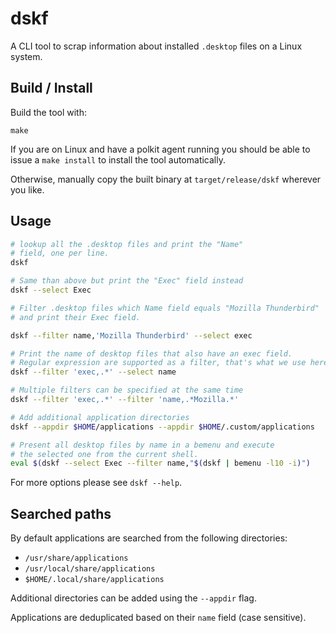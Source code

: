# dskf

A CLI tool to scrap information about installed `.desktop` files on a Linux system.

## Build / Install

Build the tool with:

```
make
```

If you are on Linux and have a polkit agent running you should be able to issue a `make install` to install
the tool automatically.

Otherwise, manually copy the built binary at `target/release/dskf` wherever you like.

## Usage

```sh
# lookup all the .desktop files and print the "Name"
# field, one per line.
dskf

# Same than above but print the "Exec" field instead
dskf --select Exec

# Filter .desktop files which Name field equals "Mozilla Thunderbird"
# and print their Exec field.

dskf --filter name,'Mozilla Thunderbird' --select exec

# Print the name of desktop files that also have an exec field.
# Regular expression are supported as a filter, that's what we use here.
dskf --filter 'exec,.*' --select name

# Multiple filters can be specified at the same time
dskf --filter 'exec,.*' --filter 'name,.*Mozilla.*'

# Add additional application directories
dskf --appdir $HOME/applications --appdir $HOME/.custom/applications

# Present all desktop files by name in a bemenu and execute
# the selected one from the current shell.
eval $(dskf --select Exec --filter name,"$(dskf | bemenu -l10 -i)")
```

For more options please see `dskf --help`.

## Searched paths

By default applications are searched from the following directories:

- `/usr/share/applications`
- `/usr/local/share/applications`
- `$HOME/.local/share/applications`

Additional directories can be added using the `--appdir` flag.

Applications are deduplicated based on their `name` field (case sensitive).
